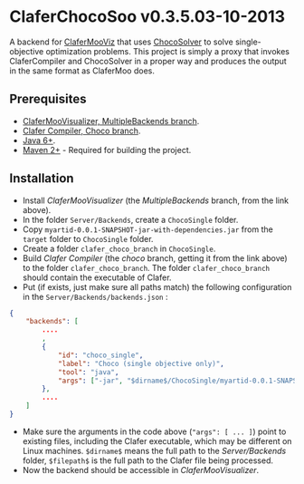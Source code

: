 ClaferChocoSoo
v0.3.5.03-10-2013
===========

A backend for [ClaferMooViz](https://github.com/gsdlab/ClaferMooVizualizer) that uses [ChocoSolver](https://github.com/gsdlab/chocosolver) to solve single-objective optimization problems.
This project is simply a proxy that invokes ClaferCompiler and ChocoSolver in a proper way and produces the output in the same format as ClaferMoo does.

Prerequisites
-------------
* [ClaferMooVisualizer, MultipleBackends branch](https://github.com/gsdlab/ClaferMooVisualizer/tree/MultipleBackends).
* [Clafer Compiler, Choco branch](https://github.com/gsdlab/clafer/tree/choco).
* [Java 6+](http://www.oracle.com/technetwork/java/javase/downloads/index.html).
* [Maven 2+](http://maven.apache.org/) - Required for building the project.

Installation
-------------
* Install *ClaferMooVisualizer* (the *MultipleBackends* branch, from the link above).
* In the folder `Server/Backends`, create a `ChocoSingle` folder.
* Copy `myartid-0.0.1-SNAPSHOT-jar-with-dependencies.jar` from the `target` folder to `ChocoSingle` folder.
* Create a folder `clafer_choco_branch` in `ChocoSingle`.
* Build *Clafer Compiler* (the *choco* branch, getting it from the link above) to the folder `clafer_choco_branch`. The folder `clafer_choco_branch` should contain the executable of Clafer.
* Put (if exists, just make sure all paths match) the following configuration in the `Server/Backends/backends.json` :

```json
{
    "backends": [
        ....
        , 
        {
            "id": "choco_single", 
            "label": "Choco (single objective only)",
            "tool": "java",
            "args": ["-jar", "$dirname$/ChocoSingle/myartid-0.0.1-SNAPSHOT-jar-with-dependencies.jar", "$filepath$", "$dirname$/ChocoSingle/clafer_choco_branch/clafer.exe"]            
        },
        ....        
    ]   
}

```
* Make sure the arguments in the code above (`"args": [ ... ]`) point to existing files, including the Clafer executable, which may be different on Linux machines. `$dirname$` means the full path to the *Server/Backends* folder, `$filepath$` is the full path to the Clafer file being processed.
* Now the backend should be accessible in *ClaferMooVisualizer*.
